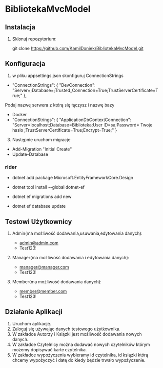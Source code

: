 # BibliotekaMvcModel

## Instalacja

1. Sklonuj repozytorium:
  
   git clone https://github.com/KamilDoniek/BibliotekaMvcModel.git

## Konfiguracja 

1. w pliku appsettings.json skonfiguruj ConnectionStrings
   
  - "ConnectionStrings": {
       "DevConnection":
"Server=;Database=;Trusted_Connection=True;TrustServerCertificate=True;"
},

 Podaj nazwę serwera z którą się łączysz i nazwę bazy
- Docker
 - "ConnectionStrings": {
    "ApplicationDbContextConnection": "Server=localhost;Database=Biblioteka;User ID=sa;Password= Twoje haslo ;TrustServerCertificate=True;Encrypt=True;"
  }
3. Następnie uruchom migracje
   
 - Add-Migration "Initial Create"
 - Update-Database
  
### rider   

 - dotnet add package Microsoft.EntityFrameworkCore.Design
 - dotnet tool install --global dotnet-ef
 
 - dotnet ef migrations add new 
 - dotnet ef database update


## Testowi Użytkownicy 

1. Admin(ma możliwość dodawania,usuwania,edytowania danych):
   - admin@admin.com
   - Test123!
2. Manager(ma możliwość dodawania i edytowania danych):
   - manager@manager.com
   - Test123!
     
3. Member(ma możliwość dodawania danych):
   - member@member.com
   - Test123!

## Działanie Aplikacji 

1. Uruchom aplikację.
2. Zaloguj się używając danych testowego użytkownika.
3. W zakładce Autorzy i Ksiązki jest możliwość dodawania nowych danych.
4. W zakładce Czytelnicy można dodawać nowych czytelników którym możemy dopisywać karte czytelnika.
5. W zakładce wypożyczenia wybieramy  id czytelnika, id książki którą chcemy wypożyczyć i datę do kiedy będzie trwało wypożyczenie.


   
    
    
    
    

